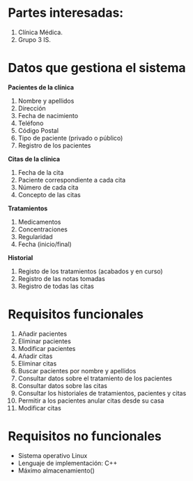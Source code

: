 # **Partes interesadas:**

1. Clínica Médica.
2. Grupo 3 IS.

# **Datos que gestiona el sistema**

 **Pacientes de la clínica**
    
1. Nombre y apellidos
2. Dirección
 3. Fecha de nacimiento
4. Teléfono
5. Código Postal
6. Tipo de paciente (privado o público)
7. Registro de los pacientes
    

 **Citas de la clínica**
  
  1. Fecha de la cita
  2. Paciente correspondiente a cada cita
  3. Número de cada cita
 4. Concepto de las citas

 **Tratamientos**
  
  1. Medicamentos
  2. Concentraciones
 3. Regularidad
  4. Fecha (inicio/final)
 
 **Historial**
  	
1. Registo de los tratamientos (acabados y en curso)
 2. Registro de las notas tomadas
  3. Registro de todas las citas

# **Requisitos funcionales**
1. Añadir pacientes
2. Eliminar pacientes
3. Modificar pacientes
4. Añadir citas
5. Eliminar citas
6. Buscar pacientes por nombre y apellidos
7. Consultar datos sobre el tratamiento de los pacientes
8. Consultar datos sobre las citas
9. Consultar los historiales de tratamientos, pacientes y citas
10. Permitir a los pacientes anular citas desde su casa
11. Modificar citas
# **Requisitos no funcionales**
* Sistema operativo Linux
* Lenguaje de implementación: C++
* Máximo almacenamiento()
